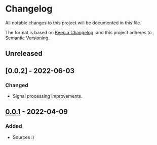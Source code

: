 # Changelog

All notable changes to this project will be documented in this file.

The format is based on [Keep a Changelog](https://keepachangelog.com/en/1.0.0/),
and this project adheres to [Semantic Versioning](https://semver.org/spec/v2.0.0.html).

## Unreleased

## [0.0.2] - 2022-06-03
### Changed
- Signal processing improvements.

## [0.0.1] - 2022-04-09
### Added
- Sources :)

[0.0.1]: https://github.com/uncellon/utoolbox-timers/releases/tag/v0.0.1